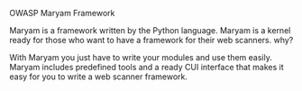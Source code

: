 OWASP Maryam Framework

Maryam is a framework written by the Python language. Maryam is a kernel ready for those who want to have a framework for their web scanners.
why?

With Maryam you just have to write your modules and use them easily. Maryam includes predefined tools and a ready CUI interface that makes it easy for you to write a web scanner framework.
